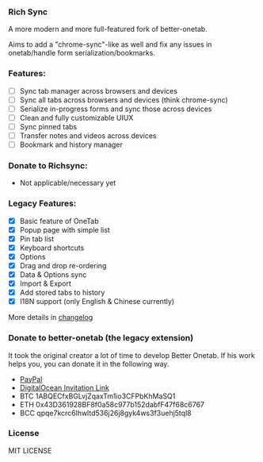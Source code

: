

### Rich Sync

A more modern and more full-featured fork of better-onetab.

Aims to add a "chrome-sync"-like as well and fix any issues in onetab/handle form serialization/bookmarks.

### Features:
- [ ] Sync tab manager across browsers and devices
- [ ] Sync all tabs across browsers and devices (think chrome-sync)
- [ ] Serialize in-progress forms and sync those across devices
- [ ] Clean and fully customizable UIUX
- [ ] Sync pinned tabs
- [ ] Transfer notes and videos across devices
- [ ] Bookmark and history manager

### Donate to Richsync:
- Not applicable/necessary yet

### Legacy Features:
 - [x] Basic feature of OneTab
 - [x] Popup page with simple list
 - [x] Pin tab list
 - [x] Keyboard shortcuts
 - [x] Options
 - [x] Drag and drop re-ordering
 - [x] Data & Options sync
 - [x] Import & Export
 - [x] Add stored tabs to history
 - [x] I18N support (only English & Chinese currently)

More details in [changelog](CHANGELOG.md)

### Donate to better-onetab (the legacy extension)

It took the original creator a lot of time to develop Better Onetab. If his work helps you, you can donate it in the following way.

 - [PayPal](https://paypal.me/wangjie0)
 - [DigitalOcean Invitation Link](https://m.do.co/c/4c053a482508)
 - BTC 1ABQECfxBGLvjZqaxTm1io3CFPbKhMaSQ1
 - ETH 0x43D361928BF8f0a58c977b152dabfF47f68c6767
 - BCC qpqe7kcrc6lhwltd536j26j8gyk4ws3f3uehj5tql8

### License

MIT LICENSE
